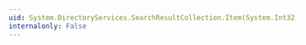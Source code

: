 ```yaml
---
uid: System.DirectoryServices.SearchResultCollection.Item(System.Int32)
internalonly: False
---
```

